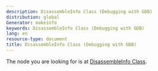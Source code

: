 ```yaml
---
description: DisassembleInfo Class (Debugging with GDB)
distribution: global
Generator: makeinfo
keywords: DisassembleInfo Class (Debugging with GDB)
lang: en
resource-type: document
title: DisassembleInfo Class (Debugging with GDB)
---
```

The node you are looking for is at [DisassembleInfo Class](Disassembly-In-Python.html#DisassembleInfo-Class).
